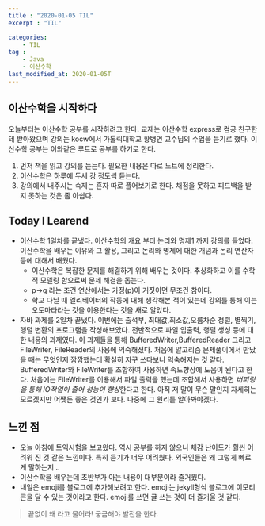 ```yaml
---
title : "2020-01-05 TIL"
excerpt : "TIL"

categories:
    - TIL
tag :
    - Java
    - 이산수학
last_modified_at: 2020-01-05T
---
```

## 이산수학을 시작하다
오늘부터는 이산수학 공부를 시작하려고 한다. 교재는 이산수학 express로 컴공 친구한테 받아왔으며 강의는 kocw에서 가톨릭대학교 황병연 교수님의 수업을 듣기로 했다. 이산수학 공부는 이와같은 루트로 공부를 하기로 한다.  
1. 먼저 책을 읽고 강의를 듣는다. 필요한 내용은 따로 노트에 정리한다.
2. 이산수학은 하루에 두세 강 정도씩 듣는다.
3. 강의에서 내주시는 숙제는 혼자 따로 풀어보기로 한다. 채점을 못하고 피드백을 받지 못하는 것은 좀 아쉽다.  


## Today I Learend 
* 이산수학 1일차를 끝냈다. 이산수학의 개요 부터 논리와 명제1 까지 강의를 들었다. 이산수학을 배우는 이유와 그 활용, 그리고 논리와 명제에 대한 개념과 논리 연산자 등에 대해서 배웠다.
    * 이산수학은 복잡한 문제를 해결하기 위해 배우는 것이다. 추상화하고 이를 수학적 모델링 함으로써 문제 해결을 돕는다.
    * p->q 라는 조건 연산에서는 가정(p)이 거짓이면 무조건 참이다.
    * 학교 다닐 때 엘리베이터의 작동에 대해 생각해본 적이 있는데 강의를 통해 이는 오토마타라는 것을 이용한다는 것을 새로 알았다.
* 자바 과제를 2일차 끝냈다. 이번에는 출석부, 최대값,최소값,오름차순 정렬, 별찍기, 행렬 변환의 프로그램을 작성해보았다. 전반적으로 파일 입출력, 행렬 생성 등에 대한 내용의 과제였다. 이 과제들을 통해 BufferedWriter,BufferedReader 그리고 FileWriter, FileReader의 사용에 익숙해졌다. 처음에 알고리즘 문제풀이에서 만났을 때는 무엇인지 깜깜했는데 확실히 자꾸 쓰다보니 익숙해지는 것 같다.    
BufferedWriter와 FileWriter를 조합하여 사용하면 속도향상에 도움이 된다고 한다. 처음에는 FileWriter를 이용해서 파일 출력을 했는데 조합해서 사용하면 *버퍼링을 통해 IO작업이 줄어 성능이 향상*한다고 한다. 아직 저 말이 무슨 말인지 자세히는 모르겠지만 어쨋든 좋은 것인가 보다. 나중에 그 원리를 알아봐야겠다.

## 느낀 점
 * 오늘 아침에 토익시험을 보고왔다. 역시 공부를 하지 않으니 체감 난이도가 훨씬 어려워 진 것 같은 느낌이다. 특히 듣기가 너무 어려웠다. 외국인들은 왜 그렇게 빠르게 말하는지 ..
 * 이산수학을 배우는데 초반부가 아는 내용이 대부분이라 즐거웠다.
 * 내일은 emoji를 블로그에 추가해보려고 한다. emoji는 jekyll형식 블로그에 이모티콘을 달 수 있는 것이라고 한다. emoji를 쓰면 글 쓰는 것이 더 즐거울 것 같다.

 > 끝없이 왜 라고 물어라! 궁금해야 발전을 한다.